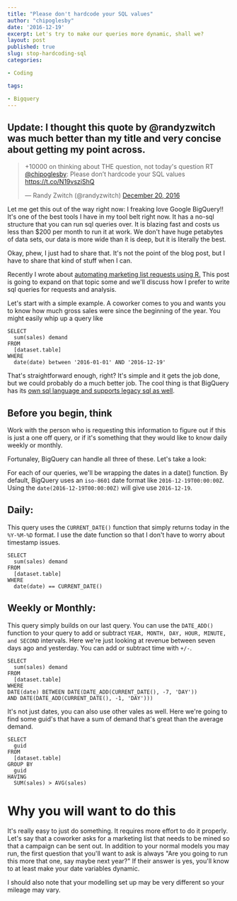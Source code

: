 ```yaml
---
title: "Please don't hardcode your SQL values"
author: "chipoglesby"
date: '2016-12-19'
excerpt: Let's try to make our queries more dynamic, shall we?
layout: post
published: true
slug: stop-hardcoding-sql
categories:

- Coding

tags:

- Bigquery
---
```

## Update: I thought this quote by @randyzwitch was much better than my title and very concise about getting my point across.
<blockquote class="twitter-tweet" data-lang="en"><p lang="en" dir="ltr">+10000 on thinking about THE question, not today&#39;s question RT <a href="https://twitter.com/chipoglesby">@chipoglesby</a>: Please don’t hardcode your SQL values <a href="https://t.co/N19vsziShQ">https://t.co/N19vsziShQ</a></p>&mdash; Randy Zwitch (@randyzwitch) <a href="https://twitter.com/randyzwitch/status/811343722092892160">December 20, 2016</a></blockquote>
<script async src="//platform.twitter.com/widgets.js" charset="utf-8"></script>

Let me get this out of the way right now: I freaking love Google BigQuery!! It's
one of the best tools I have in my tool belt right now. It has a no-sql
structure that you can run sql queries over. It is blazing fast and costs us
less than $200 per month to run it at work. We don't have huge petabytes of
data sets, our data is more wide than it is deep, but it is literally the best.

Okay, phew, I just had to share that. It's not the point of the blog post, but
I have to share that kind of stuff when I can.

Recently I wrote about [automating marketing list requests using R.](http://www.chipoglesby.com/2016/12/complex-list-requests/)
This post is going to expand on that topic some and we'll discuss how I prefer
to write sql queries for requests and analysis.

Let's start with a simple example. A coworker comes to you and wants you to know
how much gross sales were since the beginning of the year. You might easily whip
up a query like

````
SELECT
  sum(sales) demand
FROM
  [dataset.table]
WHERE
  date(date) between '2016-01-01' AND '2016-12-19'
````

That's straightforward enough, right? It's simple and it gets the job done, but
we could probably do a much better job. The cool thing is that BigQuery has its
[own sql language and supports legacy sql as well](https://cloud.google.com/bigquery/docs/reference/legacy-sql).

## Before you begin, think
Work with the person who is requesting this information to figure out if this is
just a one off query, or if it's something that they would like to know daily
weekly or monthly.

Fortunaley, BigQuery can handle all three of these. Let's take a look:

For each of our queries, we'll be wrapping the dates in a date() function. By
default, BigQuery uses an `iso-8601` date format like `2016-12-19T00:00:00Z`.
Using the `date(2016-12-19T00:00:00Z)` will give use `2016-12-19`.

## Daily:
This query uses the `CURRENT_DATE()` function that simply returns today in the
`%Y-%M-%D` format. I use the date function so that I don't have to worry about
timestamp issues.

````
SELECT
  sum(sales) demand
FROM
  [dataset.table]
WHERE
  date(date) == CURRENT_DATE()
````

## Weekly or Monthly:
This query simply builds on our last query. You can use the `DATE_ADD()`
function to your query to add or subtract
`YEAR, MONTH, DAY, HOUR, MINUTE, and SECOND` intervals. Here we're just looking
at revenue between seven days ago and yesterday. You can add or subtract time
with `+/-`.

````
SELECT
  sum(sales) demand
FROM
  [dataset.table]
WHERE
DATE(date) BETWEEN DATE(DATE_ADD(CURRENT_DATE(), -7, 'DAY'))
AND DATE(DATE_ADD(CURRENT_DATE(), -1, 'DAY')))
````

It's not just dates, you can also use other vales as well. Here we're going to
find some guid's that have a sum of demand that's great than the average demand.

````
SELECT
  guid
FROM
  [dataset.table]
GROUP BY
  guid
HAVING
  SUM(sales) > AVG(sales)
````

# Why you will want to do this

It's really easy to just do something. It requires more effort to do it properly.
Let's say that a coworker asks for a marketing list that needs to be mined so
that a campaign can be sent out. In addition to your normal models you may run,
the first question that you'll want to ask is always "Are you going to run this
more that one, say maybe next year?" If their answer is yes, you'll
know to at least make your date variables dynamic.

I should also note that your modelling set up may be very different so your
mileage may vary.
